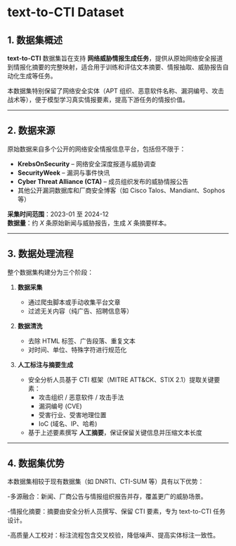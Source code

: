 # text-to-CTI Dataset

## 1. 数据集概述
**text-to-CTI** 数据集旨在支持 **网络威胁情报生成任务**，提供从原始网络安全报道到情报化摘要的完整映射，适合用于训练和评估文本摘要、情报抽取、威胁报告自动化生成等任务。  

本数据集特别保留了网络安全实体（APT 组织、恶意软件名称、漏洞编号、攻击战术等），便于模型学习真实情报要素，提高下游任务的情报价值。

---

## 2. 数据来源
原始数据来自多个公开的网络安全情报信息平台，包括但不限于：

- **KrebsOnSecurity** – 网络安全深度报道与威胁调查  
- **SecurityWeek** – 漏洞与事件快讯  
- **Cyber Threat Alliance (CTA)** – 成员组织发布的威胁情报公告  
- 其他公开漏洞数据库和厂商安全博客（如 Cisco Talos、Mandiant、Sophos 等）

**采集时间范围**：2023-01 至 2024-12  
**数据量**：约 *X* 条原始新闻与威胁报告，生成 *X* 条摘要样本。

---

## 3. 数据处理流程
整个数据集构建分为三个阶段：

1. **数据采集**
   - 通过爬虫脚本或手动收集平台文章  
   - 过滤无关内容（纯广告、招聘信息等）

2. **数据清洗**
   - 去除 HTML 标签、广告段落、重复文本  
   - 对时间、单位、特殊字符进行规范化

3. **人工标注与摘要生成**
   - 安全分析人员基于 CTI 框架（MITRE ATT&CK、STIX 2.1）提取关键要素：
     - 攻击组织 / 恶意软件 / 攻击手法  
     - 漏洞编号 (CVE)  
     - 受害行业、受害地理位置  
     - IoC (域名、IP、哈希)
   - 基于上述要素撰写 **人工摘要**，保证保留关键信息并压缩文本长度

---

## 4. 数据集优势
本数据集相较于现有数据集（如 DNRTI、CTI-SUM 等）具有以下优势：

-多源融合：新闻、厂商公告与情报组织报告并存，覆盖更广的威胁场景。

-情报化摘要：摘要由安全分析人员撰写、保留 CTI 要素，专为 text-to-CTI 任务设计。

-高质量人工校对：标注流程包含交叉校验，降低噪声、提高实体标注一致性。
